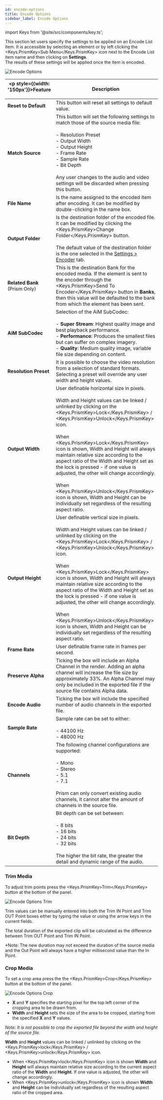```yaml
---
id: encode-options
title: Encode Options
sidebar_label: Encode Options
---
```


import Keys from '@site/src/components/key.ts';

This section let users specify the settings to be applied on an Encode List item.
It is accessible by selecting an element or by left clicking the <Keys.PrismKey>Sub Menu</Keys.PrismKey> icon next to the Encode List item name and then clicking on **Settings**.  
The results of these settings will be applied once the item is encoded.

![Encode Options](/prismdocs/images/prism-encode-options.png)

| <p style={{width: '150px'}}>Feature</p> | Description |
|-|-|
| **Reset to Default** | This button will reset all settings to default value. |
| **Match Source** | This button will set the following settings to match those of the source media file: <br/><br/> - Resolution Preset <br/> - Output Width <br/> - Output Height <br/> - Frame Rate <br/> - Sample Rate <br/> - Bit Depth <br/><br/> Any user changes to the audio and video settings will be discarded when pressing this button. |
| **File Name** | Is the name assigned to the encoded item after encoding. It can be modified by double-clicking in the name box. |
| **Output Folder**| Is the destination folder of the encoded file. It can be modified by clicking the <Keys.PrismKey>Change Folder</Keys.PrismKey> button. <br/><br/> The default value of the destination folder is the one selected in the [Settings > Encoder](../settings/settings-encoder) tab. |
| **Related Bank**  (Prism Only)| This is the destination Bank for the encoded media. If the element is sent to the encoder through the <Keys.PrismKey>Send To Encoder</Keys.PrismKey> button in **Banks**, then this value will be defaulted to the bank from which the element has been sent. |
| **AiM SubCodec** | Selection of the AiM SubCodec: <br/><br/> - **Super Stream**: Highest quality image and best playback performance. <br/> - **Performance**: Produces the smallest files but can suffer on complex imagery. <br/> - **Quality**: Medium quality image, variable file size depending on content. |
| **Resolution Preset** | It is possible to choose the video resolution from a selection of standard formats. Selecting a preset will override any user width and height values. |
| **Output Width** | User definable horizontal size in pixels. <br/><br/> Width and Height values can be linked / unlinked by clicking on the <Keys.PrismKey>Lock</Keys.PrismKey> / <Keys.PrismKey>Unlock</Keys.PrismKey> icon. <br/><br/> When <Keys.PrismKey>Lock</Keys.PrismKey> icon is shown, Width and Height will always maintain relative size according to the aspect ratio of the Width and Height set as the lock is pressed - if one value is adjusted, the other will change accordingly.  <br/><br/> When <Keys.PrismKey>Unlock</Keys.PrismKey> icon is shown, Width and Height can be individually set regardless of the resulting aspect ratio. |
| **Output Height** | User definable vertical size in pixels. <br/><br/> Width and Height values can be linked / unlinked by clicking on the <Keys.PrismKey>Lock</Keys.PrismKey> / <Keys.PrismKey>Unlock</Keys.PrismKey> icon. <br/><br/> When <Keys.PrismKey>Lock</Keys.PrismKey> icon is shown, Width and Height will always maintain relative size according to the aspect ratio of the Width and Height set as the lock is pressed - if one value is adjusted, the other will change accordingly. <br/><br/>  When <Keys.PrismKey>Unlock</Keys.PrismKey> icon is shown, Width and Height can be individually set regardless of the resulting aspect ratio. |
| **Frame Rate** | User definable frame rate in frames per second. |
| **Preserve Alpha** | Ticking the box will include an Alpha Channel in the render. Adding an alpha channel will increase the file size by approximately 33%. An Alpha Channel may only be included in the exported file if the source file contains Alpha data. |
| **Encode Audio** | Ticking the box will include the specified number of audio channels in the exported file. |
| **Sample Rate** | Sample rate can be set to either: <br/><br/> - 44100 Hz <br/> - 48000 Hz |
| **Channels** | The following channel configurations are supported: <br/><br/> - Mono <br/> - Stereo <br/> - 5.1 <br/> - 7.1 <br/><br/> Prism can only convert existing audio channels, it cannot alter the amount of channels in the source file. |
| **Bit Depth** | Bit depth can be set between: <br/><br/> - 8 bits <br/> - 16 bits <br/> - 24 bits <br/> - 32 bits <br/><br/> The higher the bit rate, the greater the detail and dynamic range of the audio. |

### Trim Media

To adjust trim points press the <Keys.PrismKey>Trim</Keys.PrismKey> button at the bottom of the panel.

![Encode Options Trim](/prismdocs/images/encode-options-trim.png)

Trim values can be manually entered into both the Trim IN Point and Trim OUT Point boxes either by typing the value or using the arrow keys in the current fields.

The total duration of the exported clip will be calculated as the difference between Trim OUT Point and Trim IN Point.

\*Note: The new duration may not exceed the duration of the source media and the Out Point will always have a higher millisecond value than the In Point.

### Crop Media

To set a crop area press the the <Keys.PrismKey>Crop</Keys.PrismKey> button at the bottom of the panel.

![Encode Options Crop](/prismdocs/images/encode-options-crop.png)

- **X** and **Y** specifies the starting pixel for the top left corner of the cropping area to be drawn from.
- **Width** and **Height** sets the size of the area to be cropped, starting from the specified **X** and **Y** values.

_Note: It is not possible to crop the exported file beyond the width and height of the source file._

**Width** and **Height** values can be linked / unlinked by clicking on the <Keys.PrismKey>lock</Keys.PrismKey> / <Keys.PrismKey>unlock</Keys.PrismKey> icon.

- When <Keys.PrismKey>lock</Keys.PrismKey> icon is shown **Width** and **Height** will always maintain relative size according to the current aspect ratio of the **Width** and **Height**. If one value is adjusted, the other will change accordingly.
- When <Keys.PrismKey>unlock</Keys.PrismKey> icon is shown **Width** and **Height** can be individually set regardless of the resulting aspect ratio of the cropped area.
